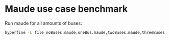 # Maude use case benchmark

Run maude for all amounts of buses:
```bash
hyperfine -L file noBuses.maude,oneBus.maude,twoBuses.maude,threeBuses.maude "maude {file}" --output ./output.txt --export-json stats.json
```